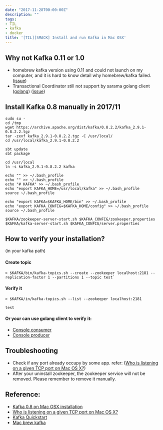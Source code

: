 ```yaml
---
date: "2017-11-28T00:00:00Z"
description: ""
tags:
- TIL
- kafka
- docker
title: '[TIL][SMACK] Install and run Kafka in Mac OSX'
---
```


## Why not Kafka 0.11 or 1.0

- homebrew kafka version using 0.11 and could not launch on my computer, and it is hard to know detail why homebrew/kafka failed. ([issue](https://github.com/Homebrew/homebrew-services/issues/92))
- Transactional Coordinator still not support by sarama golang client ([golang](Shopify/sarama )) ([issue](https://github.com/Shopify/sarama/issues/901))


## Install Kafka 0.8 manually in 2017/11

```
sudo su - 
cd /tmp 
wget https://archive.apache.org/dist/kafka/0.8.2.2/kafka_2.9.1-0.8.2.2.tgz
tar -zxvf kafka_2.9.1-0.8.2.2.tgz -C /usr/local/
cd /usr/local/kafka_2.9.1-0.8.2.2

sbt update
sbt package

cd /usr/local
ln -s kafka_2.9.1-0.8.2.2 kafka

echo "" >> ~/.bash_profile
echo "" >> ~/.bash_profile
echo "# KAFKA" >> ~/.bash_profile
echo "export KAFKA_HOME=/usr/local/kafka" >> ~/.bash_profile
source ~/.bash_profile

echo "export KAFKA=$KAFKA_HOME/bin" >> ~/.bash_profile
echo "export KAFKA_CONFIG=$KAFKA_HOME/config" >> ~/.bash_profile
source ~/.bash_profile

$KAFKA/zookeeper-server-start.sh $KAFKA_CONFIG/zookeeper.properties
$KAFKA/kafka-server-start.sh $KAFKA_CONFIG/server.properties
```

## How to verify your installation?

(in your kafka path)


#### Create topic

```
> $KAFKA/bin/kafka-topics.sh --create --zookeeper localhost:2181 --replication-factor 1 --partitions 1 --topic test`
```

#### Verify it

```
> $KAFKA/in/kafka-topics.sh --list --zookeeper localhost:2181

test
```

#### Or your can use golang client to verify it:

- [Console consumer](https://github.com/Shopify/sarama/tree/master/tools/kafka-console-consumer) 
- [Console producer](https://github.com/Shopify/sarama/tree/master/tools/kafka-console-producer)


## Troubleshooting 

- Check if any port already occupy by some app. refer: ([Who is listening on a given TCP port on Mac OS X?](https://stackoverflow.com/questions/4421633/who-is-listening-on-a-given-tcp-port-on-mac-os-x))
- After your uninstall zookeeper, the zookeeper service will not be removed. Please remember to remove it manually.

## Reference:

- [Kafka 0.8 on Mac OSX installation](https://gist.github.com/ekampf/8349429) 
- [Who is listening on a given TCP port on Mac OS X?](https://stackoverflow.com/questions/4421633/who-is-listening-on-a-given-tcp-port-on-mac-os-x)
- [Kafka Quickstart](https://kafka.apache.org/quickstart)
- [Mac brew kafka](http://www.jianshu.com/p/2b209d74139c)